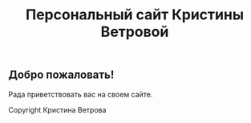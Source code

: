 <html>
 <head>
  <meta charset="utf-8">
  <title>header</title>
 </head> 
 <body>
  <header>
    <h1>Персональный сайт Кристины Ветровой</h1>
  </header>
  <article>
    <h2>Добро пожаловать!</h2>
    <p>Рада приветствовать вас на своем сайте.</p>
  </article>
  <footer>
    Copyright Кристина Ветрова
  </footer>
 </body> 
</html>